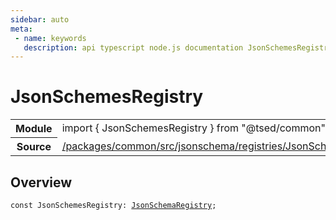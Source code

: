 ```yaml
---
sidebar: auto
meta:
 - name: keywords
   description: api typescript node.js documentation JsonSchemesRegistry const
---
```

# JsonSchemesRegistry <Badge text="Constant" type="const"/>
<!-- Summary -->
<section class="symbol-info"><table class="is-full-width"><tbody><tr><th>Module</th><td><div class="lang-typescript"><span class="token keyword">import</span> { JsonSchemesRegistry }&nbsp;<span class="token keyword">from</span>&nbsp;<span class="token string">"@tsed/common"</span></div></td></tr><tr><th>Source</th><td><a href="https://github.com/TypedProject/ts-express-decorators/blob/v5.2.5/packages/common/src/jsonschema/registries/JsonSchemesRegistry.ts#L0-L0">/packages/common/src/jsonschema/registries/JsonSchemesRegistry.ts</a></td></tr></tbody></table></section>

<!-- Overview -->
## Overview


<pre><code class="typescript-lang "><span class="token keyword">const</span> JsonSchemesRegistry<span class="token punctuation">:</span> <a href="/api/common/jsonschema/registries/JsonSchemaRegistry.html"><span class="token">JsonSchemaRegistry</span></a><span class="token punctuation">;</span></code></pre>